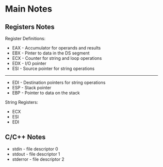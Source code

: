 # Main Notes
## Registers Notes
Register Definitions:

- EAX - Accumulator for operands and results
- EBX - Pinter to data in the DS segment
- ECX - Counter for string and loop operations
- EDX - I/O pointer
- ESI - Source pointer for string operations
---
- EDI - Destination pointers for string operations
- ESP - Stack pointer
- EBP - Pointer to data on the stack

String Registers:
- ECX
- ESI
- EDI

## C/C++ Notes
- stdin - file descriptor 0
- stdout - file descriptor 1
- stderror - file descriptor 2
